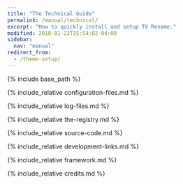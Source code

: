 ```yaml
---
title: "The Technical Guide"
permalink: /manual/technical/
excerpt: "How to quickly install and setup TV Rename."
modified: 2018-01-22T15:54:02-04:00
sidebar:
  nav: "manual"
redirect_from:
  - /theme-setup/
---
```


{% include base_path %}

{% include_relative configuration-files.md %}

{% include_relative log-files.md %}

{% include_relative the-registry.md %}

{% include_relative source-code.md %}

{% include_relative development-links.md %}

{% include_relative framework.md %}

{% include_relative credits.md %}
